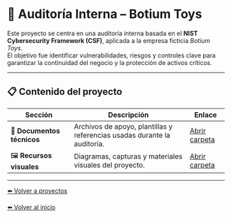 # 🧾 Auditoría Interna – Botium Toys

Este proyecto se centra en una auditoría interna basada en el **NIST Cybersecurity Framework (CSF)**, aplicada a la empresa ficticia *Botium Toys*.  
El objetivo fue identificar vulnerabilidades, riesgos y controles clave para garantizar la continuidad del negocio y la protección de activos críticos.

---

## 📋 Contenido del proyecto

| Sección | Descripción | Enlace |
|----------|-------------|--------|
| 📘 **Documentos técnicos** | Archivos de apoyo, plantillas y referencias usadas durante la auditoría. | [Abrir carpeta](https://anmunozc.github.io/portafolio/projects/auditoria-botium-toys/docs/) |
| 🖼️ **Recursos visuales** | Diagramas, capturas y materiales visuales del proyecto. | [Abrir carpeta](https://anmunozc.github.io/portafolio/projects/auditoria-botium-toys/assets/) |

---

[⬅️ Volver a proyectos](https://anmunozc.github.io/portafolio/projects/)

[⬅️ Volver al inicio](https://anmunozc.github.io/portafolio/)
